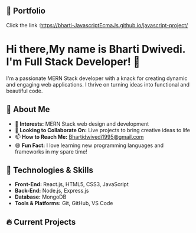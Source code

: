 


## 📝 Portfolio

Click the link :https://bharti-JavascriptEcmaJs.github.io/javascript-project/






# Hi there,My name is Bharti Dwivedi. I'm Full Stack Developer! 👋

I'm a passionate MERN Stack developer with a knack for creating dynamic and engaging web applications. I thrive on turning ideas into functional and beautiful code.

## 🌟 About Me

- 👀 **Interests:** MERN Stack web design and development
- 💞️ **Looking to Collaborate On:** Live projects to bring creative ideas to life
- 📫 **How to Reach Me:** [Bhartidwivedi1995@gmail.com](mailto:Bhartidwivedi1995@gmail.com)
- 😄 **Fun Fact:** I love learning new programming languages and frameworks in my spare time!

## 🚀 Technologies & Skills

- **Front-End:** React.js, HTML5, CSS3, JavaScript
- **Back-End:** Node.js, Express.js
- **Database:** MongoDB
- **Tools & Platforms:** Git, GitHub, VS Code


## 🔥 Current Projects


